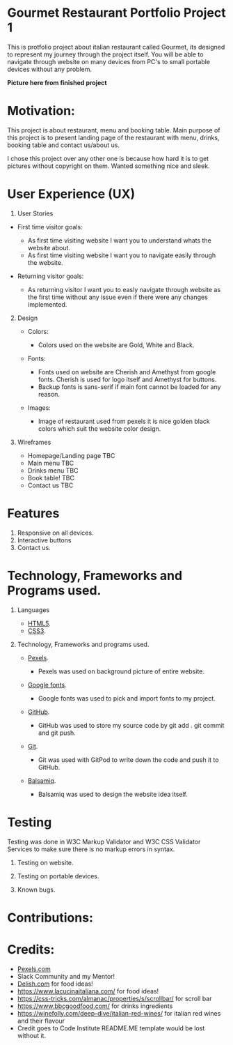# Gourmet Restaurant Portfolio Project 1

This is protfolio project about italian restaurant called Gourmet, its designed to represent my journey through the project itself. You will be able to navigate through website on many devices from PC's to small portable devices without any problem.

**Picture here from finished project**

#

# Motivation:


This project is about restaurant, menu and booking table. 
Main purpose of this project is to present landing page of the restaurant with menu, drinks, booking table and contact us/about us.

I chose this project over any other one is because how hard it is to get pictures without copyright on them. 
Wanted something nice and sleek.

# User Experience (UX)

1. User Stories
 - First time visitor goals:
    - As first time visiting website I want you to understand whats the website about.
    - As first time visiting website I want you to navigate easily through the website.

 - Returning visitor goals:
    - As returning visitor I want you to easly navigate through website as the first time without any issue even if there were any changes implemented.

2. Design
    - Colors:
        - Colors used on the website are Gold, White and Black.

    - Fonts:
        - Fonts used on website are Cherish and Amethyst from google fonts. Cherish is used for logo itself and Amethyst for buttons.
        - Backup fonts is sans-serif if main font cannot be loaded for any reason.

    - Images:
        - Image of restaurant used from pexels it is nice golden black colors which suit the website color design.

3. Wireframes
    - Homepage/Landing page TBC
    - Main menu TBC
    - Drinks menu TBC
    - Book table! TBC
    - Contact us TBC

# Features

1. Responsive on all devices.
2. Interactive buttons
3. Contact us.


# Technology, Frameworks and Programs used.

1. Languages
    - [HTML5](https://en.wikipedia.org/wiki/HTML5).
    - [CSS3](https://en.wikipedia.org/wiki/CSS).

2. Technology, Frameworks and programs used.
    
    - [Pexels](https://www.pexels.com/).
        - Pexels was used on background picture of entire website.

    - [Google fonts](https://fonts.google.com/).
        - Google fonts was used to pick and import fonts to my project.
    
    - [GitHub](https://github.com/).
        - GitHub was used to store my source code by git add . git commit and git push.

    - [Git](https://gitpod.io/).
        - Git was used with GitPod to write down the code and push it to GitHub.
    
    - [Balsamiq](https://balsamiq.com/).
        - Balsamiq was used to design the website idea itself.


# Testing

Testing was done in W3C Markup Validator and W3C CSS Validator Services to make sure there is no markup errors in syntax.

1. Testing on website.


2. Testing on portable devices.


3. Known bugs.




# Contributions:

##

# Credits:

- [Pexels.com](http.//www.pexels.com)
- Slack Community and my Mentor!
- [Delish.com](https://www.delish.com/) for food ideas!
- https://www.lacucinaitaliana.com/ for food ideas!
- https://css-tricks.com/almanac/properties/s/scrollbar/ for scroll bar
- https://www.bbcgoodfood.com/ for drinks ingredients
- https://winefolly.com/deep-dive/italian-red-wines/ for italian red wines and their flavour
- Credit goes to Code Institute README.ME template would be lost without it.
